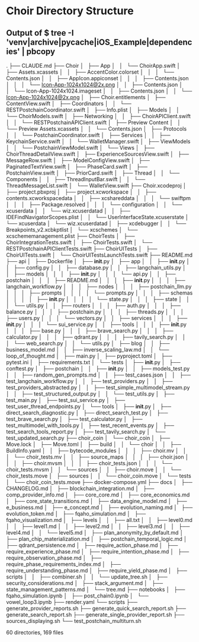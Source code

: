 # Choir Directory Structure
## Output of $ tree -I 'venv|archive|__pycache__|iOS_Example|dependencies' | pbcopy

.
├── CLAUDE.md
├── Choir
│   ├── App
│   │   └── ChoirApp.swift
│   ├── Assets.xcassets
│   │   ├── AccentColor.colorset
│   │   │   └── Contents.json
│   │   ├── AppIcon.appiconset
│   │   │   ├── Contents.json
│   │   │   └── Icon-App-1024x1024@2x.png
│   │   ├── Contents.json
│   │   └── Icon-App-1024x1024.imageset
│   │       ├── Contents.json
│   │       └── Icon-App-1024x1024@2x.png
│   ├── Choir.entitlements
│   ├── ContentView.swift
│   ├── Coordinators
│   │   └── RESTPostchainCoordinator.swift
│   ├── Info.plist
│   ├── Models
│   │   └── ChoirModels.swift
│   ├── Networking
│   │   ├── ChoirAPIClient.swift
│   │   └── RESTPostchainAPIClient.swift
│   ├── Preview Content
│   │   └── Preview Assets.xcassets
│   │       └── Contents.json
│   ├── Protocols
│   │   └── PostchainCoordinator.swift
│   ├── Services
│   │   ├── KeychainService.swift
│   │   └── WalletManager.swift
│   ├── ViewModels
│   │   └── PostchainViewModel.swift
│   └── Views
│       ├── ChoirThreadDetailView.swift
│       ├── ExperienceSourcesView.swift
│       ├── MessageRow.swift
│       ├── ModelConfigView.swift
│       ├── PaginatedTextView.swift
│       ├── PhaseCard.swift
│       ├── PostchainView.swift
│       ├── PriorCard.swift
│       ├── Thread
│       │   └── Components
│       │       ├── ThreadInputBar.swift
│       │       └── ThreadMessageList.swift
│       └── WalletView.swift
├── Choir.xcodeproj
│   ├── project.pbxproj
│   ├── project.xcworkspace
│   │   ├── contents.xcworkspacedata
│   │   ├── xcshareddata
│   │   │   └── swiftpm
│   │   │       ├── Package.resolved
│   │   │       └── configuration
│   │   └── xcuserdata
│   │       └── wiz.xcuserdatad
│   │           ├── IDEFindNavigatorScopes.plist
│   │           └── UserInterfaceState.xcuserstate
│   └── xcuserdata
│       └── wiz.xcuserdatad
│           ├── xcdebugger
│           │   └── Breakpoints_v2.xcbkptlist
│           └── xcschemes
│               └── xcschememanagement.plist
├── ChoirTests
│   ├── ChoirIntegrationTests.swift
│   ├── ChoirTests.swift
│   └── RESTPostchainAPIClientTests.swift
├── ChoirUITests
│   ├── ChoirUITests.swift
│   └── ChoirUITestsLaunchTests.swift
├── README.md
├── api
│   ├── Dockerfile
│   ├── __init__.py
│   ├── app
│   │   ├── __init__.py
│   │   ├── config.py
│   │   ├── database.py
│   │   ├── langchain_utils.py
│   │   ├── models
│   │   │   ├── __init__.py
│   │   │   └── api.py
│   │   ├── postchain
│   │   │   ├── README.md
│   │   │   ├── __init__.py
│   │   │   ├── langchain_workflow.py
│   │   │   ├── nodes
│   │   │   ├── postchain_llm.py
│   │   │   ├── prompts
│   │   │   │   └── prompts.py
│   │   │   ├── schemas
│   │   │   │   ├── __init__.py
│   │   │   │   └── state.py
│   │   │   ├── state
│   │   │   └── utils.py
│   │   ├── routers
│   │   │   ├── auth.py
│   │   │   ├── balance.py
│   │   │   ├── postchain.py
│   │   │   ├── threads.py
│   │   │   ├── users.py
│   │   │   └── vectors.py
│   │   ├── services
│   │   │   ├── __init__.py
│   │   │   └── sui_service.py
│   │   ├── tools
│   │   │   ├── __init__.py
│   │   │   ├── base.py
│   │   │   ├── brave_search.py
│   │   │   ├── calculator.py
│   │   │   ├── qdrant.py
│   │   │   ├── tavily_search.py
│   │   │   └── web_search.py
│   │   └── utils.py
│   ├── blog
│   │   ├── business_model.md
│   │   ├── inverse_scaling_law.md
│   │   └── loop_of_thought.md
│   ├── main.py
│   ├── pyproject.toml
│   ├── pytest.ini
│   ├── requirements.txt
│   └── tests
│       ├── __init__.py
│       ├── conftest.py
│       ├── postchain
│       │   ├── __init__.py
│       │   ├── models_test.py
│       │   ├── random_gen_prompts.md
│       │   ├── test_cases.json
│       │   ├── test_langchain_workflow.py
│       │   ├── test_providers.py
│       │   ├── test_providers_abstracted.py
│       │   ├── test_simple_multimodel_stream.py
│       │   ├── test_structured_output.py
│       │   └── test_utils.py
│       ├── test_main.py
│       ├── test_sui_service.py
│       ├── test_user_thread_endpoints.py
│       └── tools
│           ├── __init__.py
│           ├── direct_search_diagnostic.py
│           ├── direct_search_test.py
│           ├── test_brave_search.py
│           ├── test_calculator.py
│           ├── test_multimodel_with_tools.py
│           ├── test_recent_events.py
│           ├── test_search_tools_report.py
│           ├── test_tavily_search.py
│           └── test_updated_search.py
├── choir_coin
│   └── choir_coin
│       ├── Move.lock
│       ├── Move.toml
│       ├── build
│       │   └── choir
│       │       ├── BuildInfo.yaml
│       │       ├── bytecode_modules
│       │       │   ├── choir.mv
│       │       │   └── choir_tests.mv
│       │       ├── source_maps
│       │       │   ├── choir.json
│       │       │   ├── choir.mvsm
│       │       │   ├── choir_tests.json
│       │       │   └── choir_tests.mvsm
│       │       └── sources
│       │           ├── choir.move
│       │           └── choir_tests.move
│       ├── sources
│       │   └── choir_coin.move
│       └── tests
│           └── choir_coin_tests.move
├── docker-compose.yml
├── docs
│   ├── CHANGELOG.md
│   ├── blockchain_integration.md
│   ├── comp_provider_info.md
│   ├── core_core.md
│   ├── core_economics.md
│   ├── core_state_transitions.md
│   ├── data_engine_model.md
│   ├── e_business.md
│   ├── e_concept.md
│   ├── evolution_naming.md
│   ├── evolution_token.md
│   ├── fqaho_simulation.md
│   ├── fqaho_visualization.md
│   ├── levels
│   │   ├── all.txt
│   │   ├── level0.md
│   │   ├── level1.md
│   │   ├── level2.md
│   │   ├── level3.md
│   │   ├── level4.md
│   │   └── level5.md
│   ├── plan_anonymity_by_default.md
│   ├── plan_chip_materialization.md
│   ├── postchain_temporal_logic.md
│   ├── qdrant_persistence.md
│   ├── require_action_phase.md
│   ├── require_experience_phase.md
│   ├── require_intention_phase.md
│   ├── require_observation_phase.md
│   ├── require_phase_requirements_index.md
│   ├── require_understanding_phase.md
│   ├── require_yield_phase.md
│   ├── scripts
│   │   ├── combiner.sh
│   │   └── update_tree.sh
│   ├── security_considerations.md
│   ├── stack_argument.md
│   ├── state_management_patterns.md
│   └── tree.md
├── notebooks
│   ├── fqaho_simulation.ipynb
│   ├── post_chain0.ipynb
│   └── vowel_loop3.ipynb
├── render.yaml
└── scripts
    ├── generate_provider_reports.sh
    ├── generate_quick_search_report.sh
    ├── generate_search_report.sh
    ├── generate_single_provider_report.sh
    ├── sources_displaying.sh
    └── test_postchain_multiturn.sh

60 directories, 169 files
